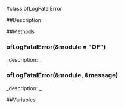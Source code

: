 #class ofLogFatalError


##Description




































































##Methods



### ofLogFatalError(&module = "OF")

<!--
_syntax: ofLogFatalError(&module = "OF")_
_name: ofLogFatalError_
_returns: _
_returns_description: _
_parameters: const string &module="OF"_
_access: public_
_version_started: 007_
_version_deprecated: _
_summary: _
_constant: False_
_static: no_
_visible: True_
_advanced: False_
-->

_description: _







<!----------------------------------------------------------------------------->

### ofLogFatalError(&module, &message)

<!--
_syntax: ofLogFatalError(&module, &message)_
_name: ofLogFatalError_
_returns: _
_returns_description: _
_parameters: const string &module, const string &message_
_access: public_
_version_started: 007_
_version_deprecated: _
_summary: _
_constant: False_
_static: no_
_visible: True_
_advanced: False_
-->

_description: _







<!----------------------------------------------------------------------------->

##Variables



